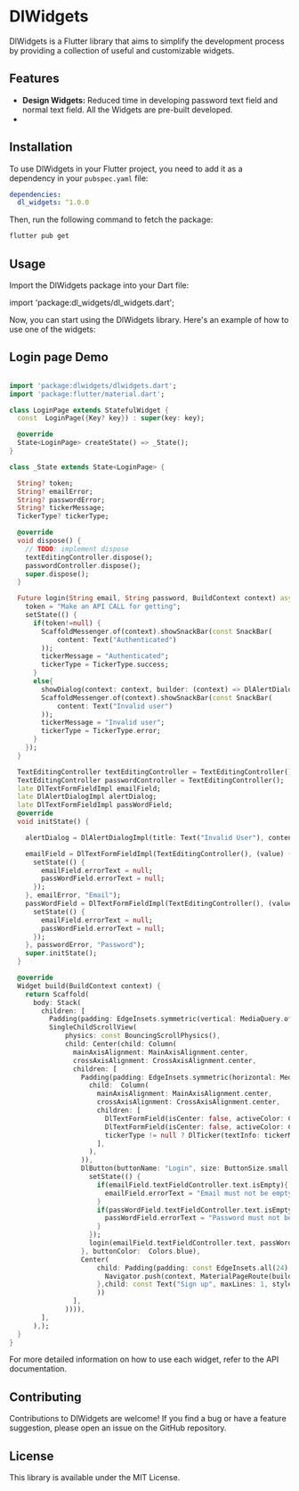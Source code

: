 # DlWidgets

DlWidgets is a Flutter library that aims to simplify the development process by providing a collection of useful and customizable widgets.

## Features

- **Design Widgets:** Reduced time in developing password text field and normal text field. All the Widgets are pre-built developed.
- 
## Installation

To use DlWidgets in your Flutter project, you need to add it as a dependency in your `pubspec.yaml` file:

```yaml
dependencies:
  dl_widgets: ^1.0.0
```

Then, run the following command to fetch the package:

```bash
flutter pub get
```

## Usage
Import the DlWidgets package into your Dart file:

import 'package:dl_widgets/dl_widgets.dart';

Now, you can start using the DlWidgets library. Here's an example of how to use one of the widgets:

## Login page Demo
```dart

import 'package:dlwidgets/dlwidgets.dart';
import 'package:flutter/material.dart';

class LoginPage extends StatefulWidget {
  const  LoginPage({Key? key}) : super(key: key);

  @override
  State<LoginPage> createState() => _State();
}

class _State extends State<LoginPage> {

  String? token;
  String? emailError;
  String? passwordError;
  String? tickerMessage;
  TickerType? tickerType;

  @override
  void dispose() {
    // TODO: implement dispose
    textEditingController.dispose();
    passwordController.dispose();
    super.dispose();
  }

  Future login(String email, String password, BuildContext context) async {
    token = "Make an API CALL for getting";
    setState(() {
      if(token!=null) {
        ScaffoldMessenger.of(context).showSnackBar(const SnackBar(
            content: Text("Authenticated")
        ));
        tickerMessage = "Authenticated";
        tickerType = TickerType.success;
      }
      else{
        showDialog(context: context, builder: (context) => DlAlertDialog(dlAlertDialogImpl: alertDialog, showDialogFlag: showDialogF));
        ScaffoldMessenger.of(context).showSnackBar(const SnackBar(
            content: Text("Invalid user")
        ));
        tickerMessage = "Invalid user";
        tickerType = TickerType.error;
      }
    });
  }

  TextEditingController textEditingController = TextEditingController();
  TextEditingController passwordController = TextEditingController();
  late DlTextFormFieldImpl emailField;
  late DlAlertDialogImpl alertDialog;
  late DlTextFormFieldImpl passWordField;
  @override
  void initState() {

    alertDialog = DlAlertDialogImpl(title: Text("Invalid User"), content: Text("Not allowed"), positiveAction: ElevatedButton(onPressed:(){}, child: Text("Yes")), negativeAction: ElevatedButton(onPressed:(){}, child: Text("No")), backgroundColor: Colors.white, shape: DialogShape.curved);

    emailField = DlTextFormFieldImpl(TextEditingController(), (value) {
      setState(() {
        emailField.errorText = null;
        passWordField.errorText = null;
      });
    }, emailError, "Email");
    passWordField = DlTextFormFieldImpl(TextEditingController(), (value) {
      setState(() {
        emailField.errorText = null;
        passWordField.errorText = null;
      });
    }, passwordError, "Password");
    super.initState();
  }

  @override
  Widget build(BuildContext context) {
    return Scaffold(
      body: Stack(
        children: [
          Padding(padding: EdgeInsets.symmetric(vertical: MediaQuery.of(context).size.height/5), child:
          SingleChildScrollView(
              physics: const BouncingScrollPhysics(),
              child: Center(child: Column(
                mainAxisAlignment: MainAxisAlignment.center,
                crossAxisAlignment: CrossAxisAlignment.center,
                children: [
                  Padding(padding: EdgeInsets.symmetric(horizontal: MediaQuery.of(context).size.width/3), child: DlCardView(
                    child:  Column(
                      mainAxisAlignment: MainAxisAlignment.center,
                      crossAxisAlignment: CrossAxisAlignment.center,
                      children: [
                        DlTextFormField(isCenter: false, activeColor: Colors.blue, isPassword: false, input: emailField),
                        DlTextFormField(isCenter: false, activeColor: Colors.blue, isPassword: true, input: passWordField),
                        tickerType != null ? DlTicker(textInfo: tickerMessage??"", tickerType: tickerType) : Container()
                      ],
                    ),
                  )),
                  DlButton(buttonName: "Login", size: ButtonSize.small, onPressed: (){
                    setState(() {
                      if(emailField.textFieldController.text.isEmpty){
                        emailField.errorText = "Email must not be empty";
                      }
                      if(passWordField.textFieldController.text.isEmpty){
                        passWordField.errorText = "Password must not be empty";
                      }
                    });
                    login(emailField.textFieldController.text, passWordField.textFieldController.text, context);
                  }, buttonColor:  Colors.blue),
                  Center(
                      child: Padding(padding: const EdgeInsets.all(24), child: GestureDetector(onTap: (){
                        Navigator.push(context, MaterialPageRoute(builder: (context) => const SignUpPage()));
                      },child: const Text("Sign up", maxLines: 1, style: TextStyle(color: Colors.blue)),),
                      ))
                ],
              )))),
        ],
      ),);
  }
}
```

For more detailed information on how to use each widget, refer to the API documentation.

## Contributing
Contributions to DlWidgets are welcome! If you find a bug or have a feature suggestion, please open an issue on the GitHub repository.

## License
This library is available under the MIT License.
